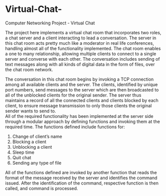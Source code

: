 # Virtual-Chat-
Computer Networking Project - Virtual Chat


The project here implements a virtual chat room that incorporates two roles, a chat server and a client interacting to lead a conversation.
The server in this chat room acts pretty much like a moderator in real life conferences, handling almost all of the functionality implemented. 
The chat room enables a one to many relationship, allowing multiple clients to connect to a single server and converse with each other. 
The conversation includes sending of text messages along with all kinds of digital data in the form of files, over the chat room network.


The conversation in this chat room begins by invoking a TCP connection among all available clients and the server. 
The clients, identified by unique port numbers, send messages to the server which are then broadcasted to all of the unblocked clients for the original sender. 
The server thus maintains a record of all the connected clients and clients blocked by each client, to ensure message transmission to only those clients the original sender wants to send to.  
All of the required functionality has been implemented at the server side through a modular approach by defining functions and invoking them at the required time.
The functions defined include functions for:
1.	Change of client’s name
2.	Blocking a client
3.	Unblocking a client
4.	Sleep time
5.	Quit chat 
6.	Sending any type of file


All of the functions defined are invoked by another function that reads the format of the message received by the server and identifies the command issued.
After the identification of the command, respective function is then called, and command is processed.
